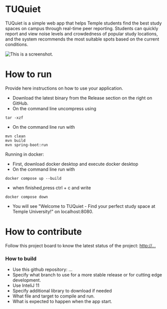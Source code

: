 # TUQuiet

TUQuiet is a simple web app that helps Temple students find the best study spaces on campus through real-time peer reporting. Students can quickly report and view noise levels and crowdedness of popular study locations, and the system recommends the most suitable spots based on the current conditions.

![This is a screenshot.](images.png)

# How to run

Provide here instructions on how to use your application.

- Download the latest binary from the Release section on the right on GitHub.
- On the command line uncompress using

```
tar -xzf
```

- On the command line run with

```
mvn clean
mvn build
mvn spring-boot:run
```

Running in docker:

- First, download docker desktop and execute docker desktop
- On the command line run with

```
docker compose up --build
```

- when finished,press ctrl + c and write
```
docker compose down

```

- You will see "Welcome to TUQuiet - Find your perfect study space at Temple University!" on localhost:8080.

# How to contribute

Follow this project board to know the latest status of the project: [http://...]([http://...])

### How to build

- Use this github repository: ...
- Specify what branch to use for a more stable release or for cutting edge development.
- Use InteliJ 11
- Specify additional library to download if needed
- What file and target to compile and run.
- What is expected to happen when the app start.
